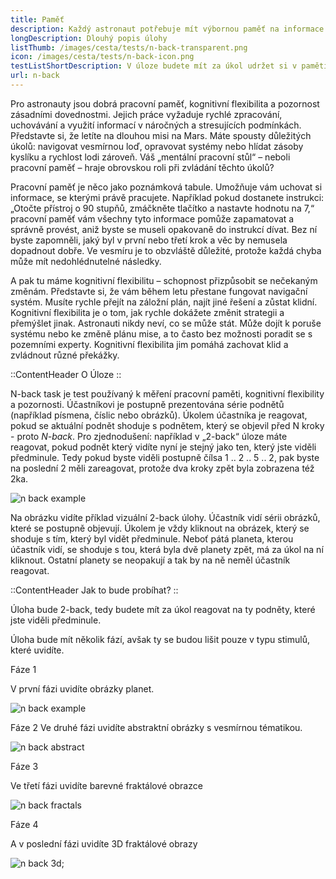 ```yaml
---
title: Paměť
description: Každý astronaut potřebuje mít výbornou paměť na informace i krátkodobou paměť, aby si zapamatoval a dokálaz zpracovat množství informací, které se na něj v každou chvíli hrnou
longDescription: Dlouhý popis úlohy
listThumb: /images/cesta/tests/n-back-transparent.png
icon: /images/cesta/tests/n-back-icon.png
testListShortDescription: V úloze budete mít za úkol udržet si v paměti informace a rychle reagovat na změny.
url: n-back
---
```


Pro astronauty jsou dobrá pracovní paměť, kognitivní flexibilita a pozornost zásadními dovednostmi. Jejich práce vyžaduje rychlé zpracování, uchovávání a využití informací v náročných a stresujících podmínkách. Představte si, že letíte na dlouhou misi na Mars. Máte spousty důležitých úkolů: navigovat vesmírnou loď, opravovat systémy nebo hlídat zásoby kyslíku a rychlost lodi zároveň. Váš „mentální pracovní stůl“ – neboli pracovní paměť – hraje obrovskou roli při zvládání těchto úkolů?

Pracovní paměť je něco jako poznámková tabule. Umožňuje vám uchovat si informace, se kterými právě pracujete. Například pokud dostanete instrukci: „Otočte přístroj o 90 stupňů, zmáčkněte tlačítko a nastavte hodnotu na 7,“ pracovní paměť vám všechny tyto informace pomůže zapamatovat a správně provést, aniž byste se museli opakovaně do instrukcí dívat. Bez ní byste zapomněli, jaký byl v první nebo třetí krok a věc by nemusela dopadnout dobře. Ve vesmíru je to obzvláště důležité, protože každá chyba může mít nedohlédnutelné následky. 

A pak tu máme kognitivní flexibilitu – schopnost přizpůsobit se nečekaným změnám. Představte si, že vám během letu přestane fungovat navigační systém. Musíte rychle přejít na záložní plán, najít jiné řešení a zůstat klidní. Kognitivní flexibilita je o tom, jak rychle dokážete změnit strategii a přemýšlet jinak. Astronauti nikdy neví, co se může stát. Může dojít k poruše systému nebo ke změně plánu mise, a to často bez možnosti poradit se s pozemními experty. Kognitivní flexibilita jim pomáhá zachovat klid a zvládnout různé překážky.

::ContentHeader
O Úloze
::

N-back task je test používaný k měření pracovní paměti, kognitivní flexibility a pozornosti. Účastníkovi je postupně prezentována série podnětů (například písmena, číslic nebo obrázků). Úkolem účastníka je reagovat, pokud se aktuální podnět shoduje s podnětem, který se objevil před N kroky - proto *N-back*. Pro zjednodušení: například v „2-back“ úloze máte reagovat, pokud podnět který vidíte nyní je stejný jako ten, který jste viděli předminule. Tedy pokud byste viděli postupně čílsa 1 .. 2 .. 5 .. 2, pak byste na poslední 2 měli zareagovat, protože dva kroky zpět byla zobrazena též 2ka.

![n back example](/images/tutorials/n-back/n-back-planets.png)

Na obrázku vidíte příklad vizuální 2-back úlohy. Účastník vidí sérii obrázků, které se postupně objevují. Úkolem je vždy kliknout na obrázek, který se shoduje s tím, který byl vidět předminule. Neboť pátá planeta, kterou účastník vidí, se shoduje s tou, která byla dvě planety zpět, má za úkol na ní kliknout. Ostatní planety se neopakují a tak by na ně neměl účastník reagovat.

::ContentHeader
Jak to bude probíhat?
::

Úloha bude 2-back, tedy budete mít za úkol reagovat na ty podněty, které jste viděli předminule. 

Úloha bude mít několik fází, avšak ty se budou lišit pouze v typu stimulů, které uvidíte. 

Fáze 1

V první fázi uvidíte obrázky planet. 

![n back example](/images/tutorials/n-back/n-back-planets.png)

Fáze 2
Ve druhé fázi uvidíte abstraktní obrázky s vesmírnou tématikou.

![n back abstract](/images/tutorials/n-back/n-back-abstract.png)

Fáze 3

Ve třetí fázi uvidíte barevné fraktálové obrazce

![n back fractals](/images/tutorials/n-back/n-back-fractals.png)

Fáze  4

A v poslední fázi uvidíte 3D fraktálové obrazy

![n back 3d](/images/tutorials/n-back/n-back-3d.png);